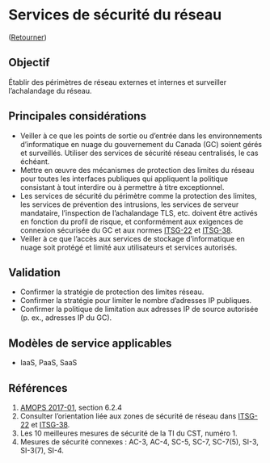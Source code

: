 # Services de sécurité du réseau

([Retourner](/README.md#résumé---30-premiers-jours))

## Objectif

Établir des périmètres de réseau externes et internes et surveiller l’achalandage du réseau.

## Principales considérations

* Veiller à ce que les points de sortie ou d’entrée dans les environnements d’informatique en nuage du gouvernement du Canada (GC) soient gérés et surveillés. Utiliser des services de sécurité réseau centralisés, le cas échéant.
* Mettre en œuvre des mécanismes de protection des limites du réseau pour toutes les interfaces publiques qui appliquent la politique consistant à tout interdire ou à permettre à titre exceptionnel.
* Les services de sécurité du périmètre comme la protection des limites, les services de prévention des intrusions, les services de serveur mandataire, l’inspection de l’achalandage TLS, etc. doivent être activés en fonction du profil de risque, et conformément aux exigences de connexion sécurisée du GC et aux normes [ITSG-22](https://cyber.gc.ca/en/guidance/baseline-security-requirements-network-security-zones-government-canada-itsg-22) et [ITSG-38](https://cyber.gc.ca/fr/orientation/considerations-de-conception-relatives-au-positionnement-des-services-dans-les-zones).
* Veiller à ce que l’accès aux services de stockage d’informatique en nuage soit protégé et limité aux utilisateurs et services autorisés.

## Validation

* Confirmer la stratégie de protection des limites réseau.
* Confirmer la stratégie pour limiter le nombre d’adresses IP publiques.
* Confirmer la politique de limitation aux adresses IP de source autorisée (p. ex., adresses IP du GC).

## Modèles de service applicables

* IaaS, PaaS, SaaS

## Références

1. [AMOPS 2017-01](https://www.canada.ca/fr/gouvernement/systeme/gouvernement-numerique/innovations-gouvernementales-numeriques/services-informatique-nuage/orientation-utilisation-securisee-services-commerciaux-informatique-nuage-amops.html), section 6.2.4
2. Consulter l’orientation liée aux zones de sécurité de réseau dans [ITSG-22](https://cyber.gc.ca/en/guidance/baseline-security-requirements-network-security-zones-government-canada-itsg-22) et [ITSG-38](https://cyber.gc.ca/fr/orientation/considerations-de-conception-relatives-au-positionnement-des-services-dans-les-zones).
3. Les 10 meilleures mesures de sécurité de la TI du CST, numéro 1.
4. Mesures de sécurité connexes : AC-3, AC-4, SC-5, SC-7, SC-7(5), SI-3, SI-3(7), SI-4.
